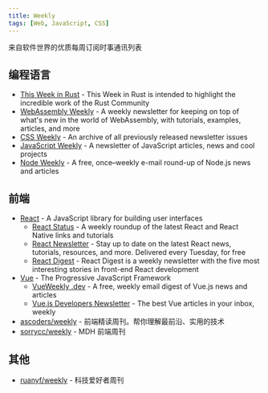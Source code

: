 ```yaml
---
title: Weekly
tags: [Web, JavaScript, CSS]
---
```


来自软件世界的优质每周订阅时事通讯列表

## 编程语言

- [This Week in Rust](https://this-week-in-rust.org) - This Week in Rust is intended to highlight the incredible work of the Rust Community
- [WebAssembly Weekly](https://wasmweekly.news) - A weekly newsletter for keeping on top of what's new in the world of WebAssembly, with tutorials, examples, articles, and more
- [CSS Weekly](https://css-weekly.com/archives) - An archive of all previously released newsletter issues
- [JavaScript Weekly](https://javascriptweekly.com/) - A newsletter of JavaScript articles, news and cool projects
- [Node Weekly](https://nodeweekly.com/) - A free, once–weekly e-mail round-up of Node.js news and articles

## 前端

- [React](https://reactjs.org/) - A JavaScript library for building user interfaces
  - [React Status](https://react.statuscode.com/) - A weekly roundup of the latest React and React Native links and tutorials
  - [React Newsletter](https://reactnewsletter.com/) - Stay up to date on the latest React news, tutorials, resources, and more. Delivered every Tuesday, for free
  - [React Digest](https://reactdigest.net/) - React Digest is a weekly newsletter with the five most interesting stories in front-end React development
- [Vue](https://vuejs.org/) - The Progressive JavaScript Framework
  - [VueWeekly .dev](https://www.vueweekly.dev/) - A free, weekly email digest of Vue.js news and articles
  - [Vue.js Developers Newsletter](https://vuejsdevelopers.com/newsletter/) - The best Vue articles in your inbox, weekly
- [ascoders/weekly](https://github.com/ascoders/weekly) - 前端精读周刊。帮你理解最前沿、实用的技术
- [sorrycc/weekly](https://github.com/sorrycc/weekly) - MDH 前端周刊

## 其他

- [ruanyf/weekly](https://github.com/ruanyf/weekly) - 科技爱好者周刊
